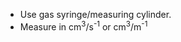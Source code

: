 - Use gas syringe/measuring cylinder. 
- Measure in cm<sup>3</sup>/s<sup>-1</sup> or cm<sup>3</sup>/m<sup>-1</sup> 